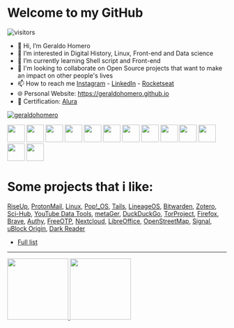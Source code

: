 # Welcome to my GitHub

![visitors](https://visitor-badge.laobi.icu/badge?page_id=geraldohomero)  

- 👋 Hi, I’m Geraldo Homero
- 👀 I’m interested in Digital History, Linux, Front-end and Data science
- 🌱 I’m currently learning Shell script and Front-end
- 💞️ I'm looking to collaborate on Open Source projects that want to make an impact on other people's lives 
- 📫 How to reach me [Instagram](https://www.instagram.com/geraldohomero/?theme=dark) - [LinkedIn](https://www.linkedin.com/in/geraldohomero/) - [Rocketseat](https://app.rocketseat.com.br/me/geraldohomero)
- 🌐 Personal Website: https://geraldohomero.github.io
- 🧾 Certification: [Alura](https://cursos.alura.com.br/user/geraldohomero/fullCertificate/13c42315e61114a41ec62b452ebf9869)

<p align="left"> <a href="https://twitter.com/geraldohomero" target="blank"><img src="https://img.shields.io/twitter/follow/geraldohomero?logo=twitter&style=for-the-badge" alt="geraldohomero" /></a> </p>

<img src="https://cdn.jsdelivr.net/gh/devicons/devicon/icons/vscode/vscode-original.svg" width="40" height="40"/>  <img src="https://cdn.jsdelivr.net/gh/devicons/devicon/icons/vim/vim-original.svg" width="40" height="40"/>  <img src="https://cdn.jsdelivr.net/gh/devicons/devicon/icons/linux/linux-original.svg" width="40" height="40"/> <img src="https://cdn.jsdelivr.net/gh/devicons/devicon/icons/debian/debian-original.svg" width="40" height="40"/>  <img src="https://cdn.jsdelivr.net/gh/devicons/devicon/icons/ubuntu/ubuntu-plain.svg" width="40" height="40"/> <img src="https://cdn.jsdelivr.net/gh/devicons/devicon/icons/bash/bash-original.svg" width="40" height="40"/>  <img src="https://cdn.jsdelivr.net/gh/devicons/devicon/icons/git/git-original.svg" width="40" height="40"/> <img src="https://cdn.jsdelivr.net/gh/devicons/devicon/icons/html5/html5-original.svg" width="40" height="40"/>  <img src="https://cdn.jsdelivr.net/gh/devicons/devicon/icons/css3/css3-original.svg"  width="40" height="40"/> <img src="https://cdn.jsdelivr.net/gh/devicons/devicon/icons/javascript/javascript-original.svg" width="40" height="40"/>  <img src="https://cdn.jsdelivr.net/gh/devicons/devicon/icons/react/react-original.svg" width="40" height="40"/> <img src="https://cdn.jsdelivr.net/gh/devicons/devicon/icons/hugo/hugo-original.svg" width="40" height="40"/>  <img src="https://cdn.jsdelivr.net/gh/devicons/devicon/icons/gimp/gimp-original.svg" width="40" height="40"/>
         
# Some projects that i like:
[RiseUp](https://riseup.net), [ProtonMail](https://protonmail.com), [Linux](https://www.linux.org/), [Pop!_OS](https://pop.system76.com), [Tails](https://tails.boum.org/), [LineageOS](https://www.lineageos.org/), [Bitwarden](https://bitwarden.com), [Zotero](HTTPS://zotero.org), [Sci-Hub](https://sci-hub.ru/), [YouTube Data Tools](https://tools.digitalmethods.net/netvizz/youtube/), [metaGer](https://metager.de), [DuckDuckGo](HTTPS://DuckDuckGo.com), [TorProject](https://www.torproject.org/), [Firefox](https://mozilla.org), [Brave](https://brave.com/), [Authy](https://authy.com), [FreeOTP](https://github.com/freeotp), [Nextcloud](https://nextcloud.com/), [LibreOffice](https://www.libreoffice.org/), [OpenStreetMap](https://www.openstreetmap.org), [Signal](https://signal.org), [uBlock Origin](https://github.com/gorhill/uBlock), [Dark Reader](https://darkreader.org/)

- [Full list](https://github.com/geraldohomero/best-foss-alternatives)

***
<div>
<a href="https://github.com/geraldohomero">
<img height="140em" src="https://github-readme-stats.vercel.app/api/top-langs/?username=geraldohomero&layout=compact&langs_count=7&theme=dracula"/>
<img height="140em" src="https://github-readme-stats.vercel.app/api?username=geraldohomero&show_icons=true&theme=dracula&include_all_commits=true&count_private=true"/>
</div>

